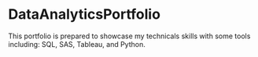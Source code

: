 # DataAnalyticsPortfolio
This portfolio is prepared to showcase my technicals skills with some tools including: SQL, SAS, Tableau, and Python. 
